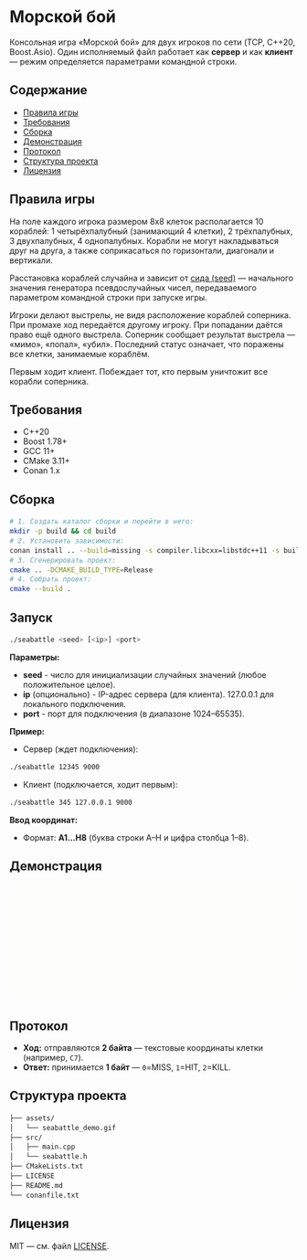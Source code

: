 # Морской бой

Консольная игра «Морской бой» для двух игроков по сети (TCP, C++20, Boost.Asio). Один исполняемый файл работает как **сервер** и как **клиент** — режим определяется параметрами командной строки.

## Содержание
- [Правила игры](#правила-игры)
- [Требования](#требования)
- [Сборка](#сборка)
- [Демонстрация](#демонстрация)
- [Протокол](#протокол)
- [Структура проекта](#структура-проекта)
- [Лицензия](#лицензия)

## Правила игры
На поле каждого игрока размером 8х8 клеток располагается 10 кораблей: 1 четырёхпалубный (занимающий 4 клетки), 2 трёхпалубных, 3 двухпалубных, 4 однопалубных. Корабли не могут накладываться друг на друга, а также соприкасаться по горизонтали, диагонали и вертикали.

Расстановка кораблей случайна и зависит от [сида (seed)](https://en.wikipedia.org/wiki/Random_seed) — начального значения генератора псевдослучайных чисел, передаваемого параметром командной строки при запуске игры.

Игроки делают выстрелы, не видя расположение кораблей соперника. При промахе ход передаётся другому игроку. При попадании даётся право ещё одного выстрела. Соперник сообщает результат выстрела — «мимо», «попал», «убил». Последний статус означает, что поражены все клетки, занимаемые кораблём.

Первым ходит клиент. Побеждает тот, кто первым уничтожит все корабли соперника.

## Требования
- C++20
- Boost 1.78+
- GCC 11+
- CMake 3.11+
- Conan 1.x

## Сборка
```bash
# 1. Создать каталог сборки и перейти в него:
mkdir -p build && cd build
# 2. Установить зависимости:
conan install .. --build=missing -s compiler.libcxx=libstdc++11 -s build_type=Release
# 3. Сгенерировать проект:
cmake .. -DCMAKE_BUILD_TYPE=Release
# 4. Собрать проект:
cmake --build .
```

## Запуск
```bash
./seabattle <seed> [<ip>] <port>
```
**Параметры:**
- **seed** - число для инициализации случайных значений (любое положительное целое).
- **ip** (опционально) - IP-адрес сервера (для клиента). 127.0.0.1 для локального подключения.
- **port** - порт для подключения (в диапазоне 1024–65535).

**Пример:**
- Сервер (ждет подключения):
```bash
./seabattle 12345 9000
```
- Клиент (подключается, ходит первым):
```bash
./seabattle 345 127.0.0.1 9000
```
**Ввод координат:**
- Формат: **A1…H8** (буква строки A–H и цифра столбца 1–8).

## Демонстрация
![Demo GIF](assets/seabattle_demo.gif)

## Протокол
- **Ход:** отправляются **2 байта** — текстовые координаты клетки (например, `C7`).
- **Ответ:** принимается **1 байт** — `0`=MISS, `1`=HIT, `2`=KILL.

## Структура проекта
```bash
├── assets/
│   └── seabattle_demo.gif
├── src/
│   ├── main.cpp
│   └── seabattle.h
├── CMakeLists.txt
├── LICENSE
├── README.md
└── conanfile.txt
```

## Лицензия
MIT — см. файл [LICENSE](LICENSE).
